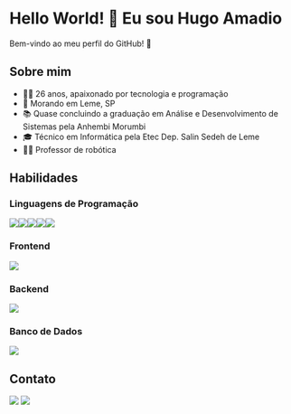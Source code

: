 # Hello World! 👋 Eu sou Hugo Amadio

Bem-vindo ao meu perfil do GitHub! 🚀

## Sobre mim
- 👨‍💻 26 anos, apaixonado por tecnologia e programação
- 🏡 Morando em Leme, SP
- 📚 Quase concluindo a graduação em Análise e Desenvolvimento de Sistemas pela Anhembi Morumbi
- 🎓 Técnico em Informática pela Etec Dep. Salin Sedeh de Leme
- 👨‍🏫 Professor de robótica

## Habilidades

### Linguagens de Programação
<div style="display: flex; flex-wrap: wrap;">
  <img src="https://img.shields.io/badge/Python-3776AB?style=flat&logo=python&logoColor=white">
  <img src="https://img.shields.io/badge/Visual%20Basic-3333FF?style=flat&logo=visual%20studio&logoColor=white">
  <img src="https://img.shields.io/badge/HTML5-E34F26?style=flat&logo=html5&logoColor=white">
  <img src="https://img.shields.io/badge/CSS3-1572B6?style=flat&logo=css3&logoColor=white">
  <img src="https://img.shields.io/badge/JavaScript-F7DF1E?style=flat&logo=javascript&logoColor=black">
</div>

### Frontend
<div style="display: flex; flex-wrap: wrap;">
  <img src="https://img.shields.io/badge/Bootstrap-7952B3?style=flat&logo=bootstrap&logoColor=white">
</div>

### Backend
<div style="display: flex; flex-wrap: wrap;">
  <img src="https://img.shields.io/badge/Django-092E20?style=flat&logo=django&logoColor=white">
</div>

### Banco de Dados
<div style="display: flex; flex-wrap: wrap;">
  <img src="https://img.shields.io/badge/MySQL-4479A1?style=flat&logo=mysql&logoColor=white">
</div>

## Contato
<img src="https://img.shields.io/badge/Email-hugo_amadio%40hotmail.com-FF5500?style=flat&logo=gmail&logoColor=white">
<img src="https://img.shields.io/badge/LinkedIn-hugoamadio-0077B5?style=flat&logo=linkedin&logoColor=white">
